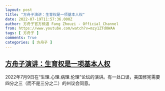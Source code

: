 ```yaml
---
layout: post
title: "方舟子演讲：生育权是一项基本人权"
date: 2022-07-19T11:57:36.000Z
author: 方舟子官方频道 Fang Zhouzi - Official Channel
from: https://www.youtube.com/watch?v=mzy1ZTd0WAA
tags: [ 方舟子 ]
comments: True
categories: [ 方舟子 ]
---
```

<!--1658231856000-->
[方舟子演讲：生育权是一项基本人权](https://www.youtube.com/watch?v=mzy1ZTd0WAA)
------

<div>
2022年7月9日在“生理.心理.病理.伦理”论坛的演讲。有一处口误，美国修宪需要四分之三（而不是三分之二）的州议会同意。
</div>
